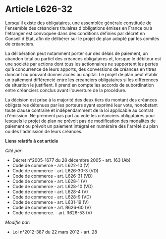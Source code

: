 # Article L626-32

Lorsqu'il existe des obligataires, une assemblée générale constituée de l'ensemble des créanciers titulaires d'obligations
émises en France ou à l'étranger est convoquée dans des conditions définies par décret en Conseil d'Etat, afin de délibérer
sur le projet de plan adopté par les comités de créanciers. 

La délibération peut notamment porter sur des délais de paiement, un abandon total ou partiel des créances obligataires et,
lorsque le débiteur est une société par actions dont tous les actionnaires ne supportent les pertes qu'à concurrence de leurs
apports, des conversions de créances en titres donnant ou pouvant donner accès au capital. Le projet de plan peut établir un
traitement différencié entre les créanciers obligataires si les différences de situation le justifient. Il prend en compte
les accords de subordination entre créanciers conclus avant l'ouverture de la procédure. 

La décision est prise à la majorité des deux tiers du montant des créances obligataires détenues par les porteurs ayant
exprimé leur vote, nonobstant toute clause contraire et indépendamment de la loi applicable au contrat d'émission. Ne
prennent pas part au vote les créanciers obligataires pour lesquels le projet de plan ne prévoit pas de modification des
modalités de paiement ou prévoit un paiement intégral en numéraire dès l'arrêté du plan ou dès l'admission de leurs créances.

**Liens relatifs à cet article**

_Cité par_:

  - Décret n°2005-1677 du 28 décembre 2005 - art. 163 (Ab)
  - Code de commerce - art. L622-10 (V)
  - Code de commerce - art. L626-30-3 (VD)
  - Code de commerce - art. L626-31 (VD)
  - Code de commerce - art. L628-1 (V)
  - Code de commerce - art. L628-10 (VD)
  - Code de commerce - art. L628-4 (V)
  - Code de commerce - art. L628-9 (VD)
  - Code de commerce - art. L631-19 (V)
  - Code de commerce - art. R626-60 (V)
  - Code de commerce. - art. R626-53 (V)

_Modifié par_:

  - Loi n°2012-387 du 22 mars 2012 - art. 28
